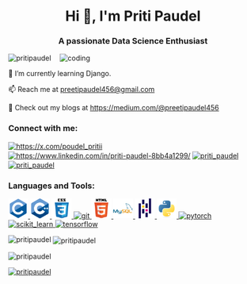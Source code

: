 <h1 align="center">Hi 👋, I'm Priti Paudel</h1>
<h3 align="center">A passionate Data Science Enthusiast</h3>
<img align ="right" alt = "coding" src = "https://i.pinimg.com/564x/28/3b/7d/283b7d4ba51e2674d0b192b26353bc28.jpg" width = "400">




<p align="left"> <img src="https://komarev.com/ghpvc/?username=pritipaudel&label=Profile%20views&color=0e75b6&style=flat" alt="pritipaudel" /> </p>

🌱 I’m currently learning Django.

📫 Reach me at preetipaudel456@gmail.com

📝 Check out my blogs at https://medium.com/@preetipaudel456





<h3 align="left">Connect with me:</h3>

<p align="left">
<a href="https://twitter.com/https://x.com/poudel_pritii" target="blank"><img align="center" src="https://raw.githubusercontent.com/rahuldkjain/github-profile-readme-generator/master/src/images/icons/Social/twitter.svg" alt="https://x.com/poudel_pritii" height="30" width="40" /></a>
<a href="https://linkedin.com/in/https://www.linkedin.com/in/priti-paudel-8bb4a1299/" target="blank"><img align="center" src="https://raw.githubusercontent.com/rahuldkjain/github-profile-readme-generator/master/src/images/icons/Social/linked-in-alt.svg" alt="https://www.linkedin.com/in/priti-paudel-8bb4a1299/" height="30" width="40" /></a>
<a href="https://instagram.com/priti_paudel" target="blank"><img align="center" src="https://raw.githubusercontent.com/rahuldkjain/github-profile-readme-generator/master/src/images/icons/Social/instagram.svg" alt="priti_paudel" height="30" width="40" /></a>
<a href="https://medium.com/@preetipaudel456" target="blank"><img align="center" src="https://raw.githubusercontent.com/rahuldkjain/github-profile-readme-generator/master/src/images/icons/Social/medium.svg" alt="priti_paudel" height="30" width="40" /></a>
</p>

<h3 align="left">Languages and Tools:</h3>

<p align="left"> <a href="https://www.cprogramming.com/" target="_blank" rel="noreferrer"> <img src="https://raw.githubusercontent.com/devicons/devicon/master/icons/c/c-original.svg" alt="c" width="40" height="40"/> </a> <a href="https://www.w3schools.com/cpp/" target="_blank" rel="noreferrer"> <img src="https://raw.githubusercontent.com/devicons/devicon/master/icons/cplusplus/cplusplus-original.svg" alt="cplusplus" width="40" height="40"/> </a> <a href="https://www.w3schools.com/css/" target="_blank" rel="noreferrer"> <img src="https://raw.githubusercontent.com/devicons/devicon/master/icons/css3/css3-original-wordmark.svg" alt="css3" width="40" height="40"/> </a> <a href="https://git-scm.com/" target="_blank" rel="noreferrer"> <img src="https://www.vectorlogo.zone/logos/git-scm/git-scm-icon.svg" alt="git" width="40" height="40"/> </a> <a href="https://www.w3.org/html/" target="_blank" rel="noreferrer"> <img src="https://raw.githubusercontent.com/devicons/devicon/master/icons/html5/html5-original-wordmark.svg" alt="html5" width="40" height="40"/> </a> <a href="https://www.mysql.com/" target="_blank" rel="noreferrer"> <img src="https://raw.githubusercontent.com/devicons/devicon/master/icons/mysql/mysql-original-wordmark.svg" alt="mysql" width="40" height="40"/> </a> <a href="https://pandas.pydata.org/" target="_blank" rel="noreferrer"> <img src="https://raw.githubusercontent.com/devicons/devicon/2ae2a900d2f041da66e950e4d48052658d850630/icons/pandas/pandas-original.svg" alt="pandas" width="40" height="40"/> </a> <a href="https://www.python.org" target="_blank" rel="noreferrer"> <img src="https://raw.githubusercontent.com/devicons/devicon/master/icons/python/python-original.svg" alt="python" width="40" height="40"/> </a> <a href="https://pytorch.org/" target="_blank" rel="noreferrer"> <img src="https://www.vectorlogo.zone/logos/pytorch/pytorch-icon.svg" alt="pytorch" width="40" height="40"/> </a> <a href="https://scikit-learn.org/" target="_blank" rel="noreferrer"> <img src="https://upload.wikimedia.org/wikipedia/commons/0/05/Scikit_learn_logo_small.svg" alt="scikit_learn" width="40" height="40"/> </a> <a href="https://www.tensorflow.org" target="_blank" rel="noreferrer"> <img src="https://www.vectorlogo.zone/logos/tensorflow/tensorflow-icon.svg" alt="tensorflow" width="40" height="40"/> </a> </p> 


<p><img align="left" src="https://github-readme-stats.vercel.app/api/top-langs?username=pritipaudel&show_icons=true&locale=en&layout=compact" alt="pritipaudel" /></p>


<p>&nbsp;<img align="center" src="https://github-readme-stats.vercel.app/api?username=pritipaudel&show_icons=true&locale=en" alt="pritipaudel" /></p>


<p><img align="center" src="https://github-readme-streak-stats.herokuapp.com/?user=pritipaudel&" alt="pritipaudel" /></p>

<p align="left"> <a href="https://github.com/ryo-ma/github-profile-trophy"><img src="https://github-profile-trophy.vercel.app/?username=pritipaudel" alt="pritipaudel" /></a> </p>
